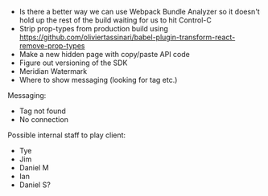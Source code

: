 - Is there a better way we can use Webpack Bundle Analyzer so it doesn't hold up
  the rest of the build waiting for us to hit Control-C
- Strip prop-types from production build using
  <https://github.com/oliviertassinari/babel-plugin-transform-react-remove-prop-types>
- Make a new hidden page with copy/paste API code
- Figure out versioning of the SDK
- Meridian Watermark
- Where to show messaging (looking for tag etc.)

Messaging:

- Tag not found
- No connection

Possible internal staff to play client:

- Tye
- Jim
- Daniel M
- Ian
- Daniel S?
